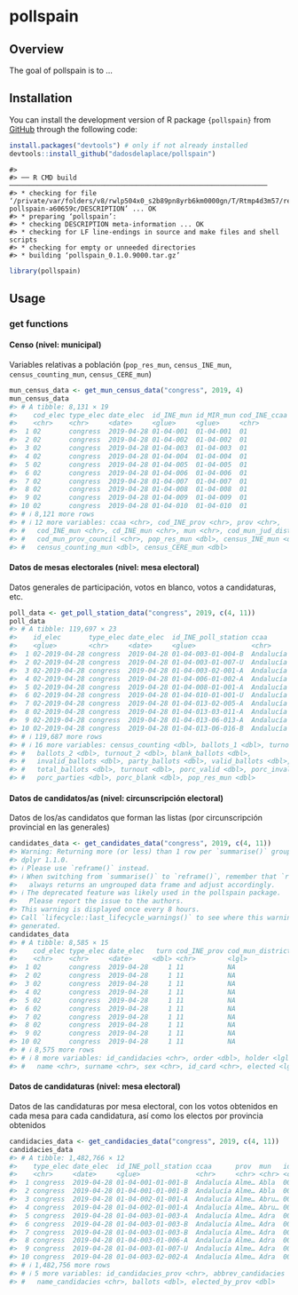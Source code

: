 
<!-- README.md is generated from README.Rmd. Please edit that file -->

# pollspain

<!-- badges: start -->
<!-- badges: end -->

## Overview

The goal of pollspain is to …

## Installation

You can install the development version of R package `{pollspain}` from
[GitHub](https://github.com/) through the following code:

``` r
install.packages("devtools") # only if not already installed
devtools::install_github("dadosdelaplace/pollspain")
```

    #> 
    #> ── R CMD build ─────────────────────────────────────────────────────────────────
    #> * checking for file ‘/private/var/folders/v8/rwlp504x0_s2b89pn8yrb6km0000gn/T/Rtmp4d3m57/remotes5ced79466a5/dadosdelaplace-pollspain-a60659c/DESCRIPTION’ ... OK
    #> * preparing ‘pollspain’:
    #> * checking DESCRIPTION meta-information ... OK
    #> * checking for LF line-endings in source and make files and shell scripts
    #> * checking for empty or unneeded directories
    #> * building ‘pollspain_0.1.0.9000.tar.gz’

``` r
library(pollspain)
```

## Usage

### get functions

#### Censo (nivel: municipal)

Variables relativas a población (`pop_res_mun`, `census_INE_mun`,
`census_counting_mun`, `census_CERE_mun`)

``` r
mun_census_data <- get_mun_census_data("congress", 2019, 4)
mun_census_data
#> # A tibble: 8,131 × 19
#>    cod_elec type_elec date_elec  id_INE_mun id_MIR_mun cod_INE_ccaa cod_MIR_ccaa
#>    <chr>    <chr>     <date>     <glue>     <glue>     <chr>        <chr>       
#>  1 02       congress  2019-04-28 01-04-001  01-04-001  01           01          
#>  2 02       congress  2019-04-28 01-04-002  01-04-002  01           01          
#>  3 02       congress  2019-04-28 01-04-003  01-04-003  01           01          
#>  4 02       congress  2019-04-28 01-04-004  01-04-004  01           01          
#>  5 02       congress  2019-04-28 01-04-005  01-04-005  01           01          
#>  6 02       congress  2019-04-28 01-04-006  01-04-006  01           01          
#>  7 02       congress  2019-04-28 01-04-007  01-04-007  01           01          
#>  8 02       congress  2019-04-28 01-04-008  01-04-008  01           01          
#>  9 02       congress  2019-04-28 01-04-009  01-04-009  01           01          
#> 10 02       congress  2019-04-28 01-04-010  01-04-010  01           01          
#> # ℹ 8,121 more rows
#> # ℹ 12 more variables: ccaa <chr>, cod_INE_prov <chr>, prov <chr>,
#> #   cod_INE_mun <chr>, cd_INE_mun <chr>, mun <chr>, cod_mun_jud_district <chr>,
#> #   cod_mun_prov_council <chr>, pop_res_mun <dbl>, census_INE_mun <dbl>,
#> #   census_counting_mun <dbl>, census_CERE_mun <dbl>
```

#### Datos de mesas electorales (nivel: mesa electoral)

Datos generales de participación, votos en blanco, votos a candidaturas,
etc.

``` r
poll_data <- get_poll_station_data("congress", 2019, c(4, 11))
poll_data
#> # A tibble: 119,697 × 23
#>    id_elec       type_elec date_elec  id_INE_poll_station ccaa      prov   mun  
#>    <glue>        <chr>     <date>     <glue>              <chr>     <chr>  <chr>
#>  1 02-2019-04-28 congress  2019-04-28 01-04-003-01-004-B  Andalucía Almer… Adra 
#>  2 02-2019-04-28 congress  2019-04-28 01-04-003-01-007-U  Andalucía Almer… Adra 
#>  3 02-2019-04-28 congress  2019-04-28 01-04-003-02-001-A  Andalucía Almer… Adra 
#>  4 02-2019-04-28 congress  2019-04-28 01-04-006-01-002-A  Andalucía Almer… Albox
#>  5 02-2019-04-28 congress  2019-04-28 01-04-008-01-001-A  Andalucía Almer… Alcó…
#>  6 02-2019-04-28 congress  2019-04-28 01-04-010-01-001-U  Andalucía Almer… Alha…
#>  7 02-2019-04-28 congress  2019-04-28 01-04-013-02-005-A  Andalucía Almer… Alme…
#>  8 02-2019-04-28 congress  2019-04-28 01-04-013-03-011-A  Andalucía Almer… Alme…
#>  9 02-2019-04-28 congress  2019-04-28 01-04-013-06-013-A  Andalucía Almer… Alme…
#> 10 02-2019-04-28 congress  2019-04-28 01-04-013-06-016-B  Andalucía Almer… Alme…
#> # ℹ 119,687 more rows
#> # ℹ 16 more variables: census_counting <dbl>, ballots_1 <dbl>, turnout_1 <dbl>,
#> #   ballots_2 <dbl>, turnout_2 <dbl>, blank_ballots <dbl>,
#> #   invalid_ballots <dbl>, party_ballots <dbl>, valid_ballots <dbl>,
#> #   total_ballots <dbl>, turnout <dbl>, porc_valid <dbl>, porc_invalid <dbl>,
#> #   porc_parties <dbl>, porc_blank <dbl>, pop_res_mun <dbl>
```

#### Datos de candidatos/as (nivel: circunscripción electoral)

Datos de los/as candidatos que forman las listas (por circunscripción
provincial en las generales)

``` r
candidates_data <- get_candidates_data("congress", 2019, c(4, 11))
#> Warning: Returning more (or less) than 1 row per `summarise()` group was deprecated in
#> dplyr 1.1.0.
#> ℹ Please use `reframe()` instead.
#> ℹ When switching from `summarise()` to `reframe()`, remember that `reframe()`
#>   always returns an ungrouped data frame and adjust accordingly.
#> ℹ The deprecated feature was likely used in the pollspain package.
#>   Please report the issue to the authors.
#> This warning is displayed once every 8 hours.
#> Call `lifecycle::last_lifecycle_warnings()` to see where this warning was
#> generated.
candidates_data 
#> # A tibble: 8,585 × 15
#>    cod_elec type_elec date_elec   turn cod_INE_prov cod_mun_district cod_INE_mun
#>    <chr>    <chr>     <date>     <dbl> <chr>        <lgl>            <lgl>      
#>  1 02       congress  2019-04-28     1 11           NA               NA         
#>  2 02       congress  2019-04-28     1 11           NA               NA         
#>  3 02       congress  2019-04-28     1 11           NA               NA         
#>  4 02       congress  2019-04-28     1 11           NA               NA         
#>  5 02       congress  2019-04-28     1 11           NA               NA         
#>  6 02       congress  2019-04-28     1 11           NA               NA         
#>  7 02       congress  2019-04-28     1 11           NA               NA         
#>  8 02       congress  2019-04-28     1 11           NA               NA         
#>  9 02       congress  2019-04-28     1 11           NA               NA         
#> 10 02       congress  2019-04-28     1 11           NA               NA         
#> # ℹ 8,575 more rows
#> # ℹ 8 more variables: id_candidacies <chr>, order <dbl>, holder <lgl>,
#> #   name <chr>, surname <chr>, sex <chr>, id_card <chr>, elected <lgl>
```

#### Datos de candidaturas (nivel: mesa electoral)

Datos de las candidaturas por mesa electoral, con los votos obtenidos en
cada mesa para cada candidatura, así como los electos por provincia
obtenidos

``` r
candidacies_data <- get_candidacies_data("congress", 2019, c(4, 11))
candidacies_data
#> # A tibble: 1,482,766 × 12
#>    type_elec date_elec  id_INE_poll_station ccaa      prov  mun   id_candidacies
#>    <chr>     <date>     <glue>              <chr>     <chr> <chr> <chr>         
#>  1 congress  2019-04-28 01-04-001-01-001-B  Andalucía Alme… Abla  000077        
#>  2 congress  2019-04-28 01-04-001-01-001-B  Andalucía Alme… Abla  000117        
#>  3 congress  2019-04-28 01-04-002-01-001-A  Andalucía Alme… Abru… 000028        
#>  4 congress  2019-04-28 01-04-002-01-001-A  Andalucía Alme… Abru… 000054        
#>  5 congress  2019-04-28 01-04-003-01-003-A  Andalucía Alme… Adra  000022        
#>  6 congress  2019-04-28 01-04-003-01-003-B  Andalucía Alme… Adra  000022        
#>  7 congress  2019-04-28 01-04-003-01-003-B  Andalucía Alme… Adra  000077        
#>  8 congress  2019-04-28 01-04-003-01-006-A  Andalucía Alme… Adra  000022        
#>  9 congress  2019-04-28 01-04-003-01-007-U  Andalucía Alme… Adra  000117        
#> 10 congress  2019-04-28 01-04-003-02-002-A  Andalucía Alme… Adra  000104        
#> # ℹ 1,482,756 more rows
#> # ℹ 5 more variables: id_candidacies_prov <chr>, abbrev_candidacies <chr>,
#> #   name_candidacies <chr>, ballots <dbl>, elected_by_prov <dbl>
```
